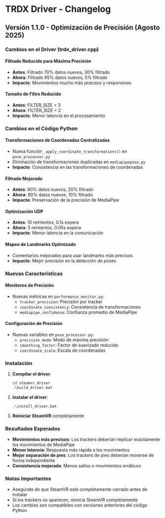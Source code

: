# TRDX Driver - Changelog

## Versión 1.1.0 - Optimización de Precisión (Agosto 2025)

### Cambios en el Driver (trdx_driver.cpp)

#### Filtrado Reducido para Máxima Precisión
- **Antes**: Filtrado 70% datos nuevos, 30% filtrado
- **Ahora**: Filtrado 95% datos nuevos, 5% filtrado
- **Impacto**: Movimientos mucho más precisos y responsivos

#### Tamaño de Filtro Reducido
- **Antes**: FILTER_SIZE = 3
- **Ahora**: FILTER_SIZE = 2
- **Impacto**: Menor latencia en el procesamiento

### Cambios en el Código Python

#### Transformaciones de Coordenadas Centralizadas
- Nueva función `_apply_coordinate_transformations()` en `pose_processor.py`
- Eliminación de transformaciones duplicadas en `mediapipepose.py`
- **Impacto**: Consistencia en las transformaciones de coordenadas

#### Filtrado Mejorado
- **Antes**: 80% datos nuevos, 20% filtrado
- **Ahora**: 90% datos nuevos, 10% filtrado
- **Impacto**: Preservación de la precisión de MediaPipe

#### Optimización UDP
- **Antes**: 10 reintentos, 0.1s espera
- **Ahora**: 5 reintentos, 0.05s espera
- **Impacto**: Menor latencia en la comunicación

#### Mapeo de Landmarks Optimizado
- Comentarios mejorados para usar landmarks más precisos
- **Impacto**: Mejor precisión en la detección de poses

### Nuevas Características

#### Monitoreo de Precisión
- Nuevas métricas en `performance_monitor.py`:
  - `tracker_precision`: Precisión por tracker
  - `coordinate_consistency`: Consistencia de transformaciones
  - `mediapipe_confidence`: Confianza promedio de MediaPipe

#### Configuración de Precisión
- Nuevas variables en `pose_processor.py`:
  - `precision_mode`: Modo de máxima precisión
  - `smoothing_factor`: Factor de suavizado reducido
  - `coordinate_scale`: Escala de coordenadas

### Instalación

1. **Compilar el driver**:
   ```bash
   cd steamvr_driver
   .\build_driver.bat
   ```

2. **Instalar el driver**:
   ```bash
   .\install_driver.bat
   ```

3. **Reiniciar SteamVR** completamente

### Resultados Esperados

- **Movimientos más precisos**: Los trackers deberían replicar exactamente los movimientos de MediaPipe
- **Menor latencia**: Respuesta más rápida a los movimientos
- **Mejor separación de pies**: Los trackers de pies deberían moverse de forma independiente
- **Consistencia mejorada**: Menos saltos o movimientos erráticos

### Notas Importantes

- Asegúrate de que SteamVR esté completamente cerrado antes de instalar
- Si los trackers no aparecen, reinicia SteamVR completamente
- Los cambios son compatibles con versiones anteriores del código Python 